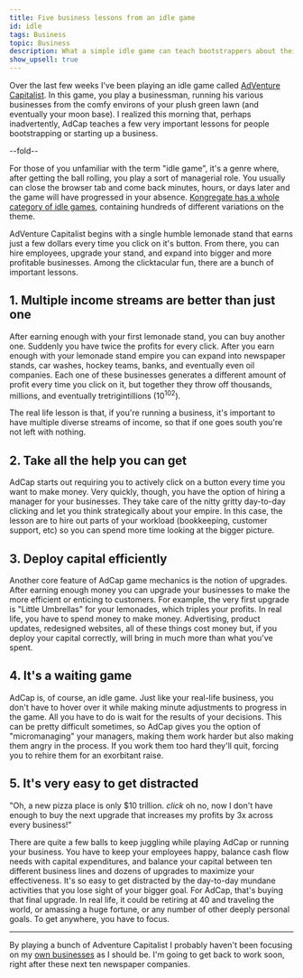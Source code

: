 ```yaml
---
title: Five business lessons from an idle game
id: idle
tags: Business
topic: Business
description: What a simple idle game can teach bootstrappers about their businesses.
show_upsell: true
---
```



Over the last few weeks I've been playing an idle game called [AdVenture Capitalist](http://www.kongregate.com/games/HyperHippoGames/adventure-capitalist). In this game, you play a businessman, running his various businesses from the comfy environs of your plush green lawn (and eventually your moon base). I realized this morning that, perhaps inadvertently, AdCap teaches a few very important lessons for people bootstrapping or starting up a business.

--fold--

For those of you unfamiliar with the term "idle game", it's a genre where, after getting the ball rolling, you play a sort of managerial role. You usually can close the browser tab and come back minutes, hours, or days later and the game will have progressed in your absence. [Kongregate has a whole category of idle games](http://www.kongregate.com/idle-games), containing hundreds of different variations on the theme.

AdVenture Capitalist begins with a single humble lemonade stand that earns just a few dollars every time you click on it's button. From there, you can hire employees, upgrade your stand, and expand into bigger and more profitable businesses. Among the clicktacular fun, there are a bunch of important lessons.

## 1. Multiple income streams are better than just one

After earning enough with your first lemonade stand, you can buy another one. Suddenly you have twice the profits for every click. After you earn enough with your lemonade stand empire you can expand into newspaper stands, car washes, hockey teams, banks, and eventually even oil companies. Each one of these businesses generates a different amount of profit every time you click on it, but together they throw off thousands, millions, and eventually tretrigintillions (10<sup>102</sup>).

The real life lesson is that, if you're running a business, it's important to have multiple diverse streams of income, so that if one goes south you're not left with nothing.

## 2. Take all the help you can get

AdCap starts out requiring you to actively click on a button every time you want to make money. Very quickly, though, you have the option of hiring a manager for your businesses. They take care of the nitty gritty day-to-day clicking and let you think strategically about your empire. In this case, the lesson are to hire out parts of your workload (bookkeeping, customer support, etc) so you can spend more time looking at the bigger picture.

## 3. Deploy capital efficiently

Another core feature of AdCap game mechanics is the notion of upgrades. After earning enough money you can upgrade your businesses to make the more efficient or enticing to customers. For example, the very first upgrade is "Little Umbrellas" for your lemonades, which triples your profits. In real life, you have to spend money to make money. Advertising, product updates, redesigned websites, all of these things cost money but, if you deploy your capital correctly, will bring in much more than what you've spent.

## 4. It's a waiting game

AdCap is, of course, an idle game. Just like your real-life business, you don't have to hover over it while making minute adjustments to progress in the game. All you have to do is wait for the results of your decisions. This can be pretty difficult sometimes, so AdCap gives you the option of "micromanaging" your managers, making them work harder but also making them angry in the process. If you work them too hard they'll quit, forcing you to rehire them for an exorbitant raise.

## 5. It's very easy to get distracted

"Oh, a new pizza place is only $10 trillion. *click* oh no, now I don't have enough to buy the next upgrade that increases my profits by 3x across every business!"

There are quite a few balls to keep juggling while playing AdCap or running your business. You have to keep your employees happy, balance cash flow needs with capital expenditures, and balance your capital between ten different business lines and dozens of upgrades to maximize your effectiveness. It's so easy to get distracted by the day-to-day mundane activities that you lose sight of your bigger goal. For AdCap, that's buying that final upgrade. In real life, it could be retiring at 40 and traveling the world, or amassing a huge fortune, or any number of other deeply personal goals. To get anywhere, you have to focus.

---

By playing a bunch of Adventure Capitalist I probably haven't been focusing on my [own businesses](/consulting) as I should be. I'm going to get back to work soon, right after these next ten newspaper companies.
